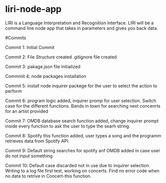# liri-node-app
LIRI is a Language Interpretation and Recognition Interface. LIRI will be a command line node app that takes in parameters and gives you back data.


#Commits

Commit 1:
Initial Commit

Commit 2:
File Structure created
.gitignore file created

Commit 3:
pakage.json file initialized


Commmit 4:
node packages installation

Commit 5:
install node inquirer packege for the user to select the action to perform

Commit 6: 
program logic added, inquirer promp for user selection. Switch case for the different functions. Bands in town for searching next concenrts for an artist provided

Commit 7:
OMDB database search function added, change inquirer prompt inside every function to ask the user to type the searh string.

Commit 8:
Spotify this function added, user types a song and the programm retrieves data from Spotify API.

Commit 9:
Default string searches for spotify anf OMDB added in case user do not input something

Commit 10:
Default case discarded not in use due to inquirer selection. Writing to a log file first test, working on concerts. Find no error code when no data to retrive in Concert-this function.


